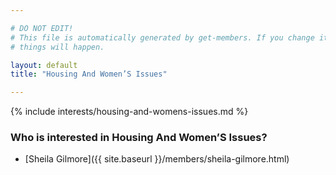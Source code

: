 ```yaml
---

# DO NOT EDIT!
# This file is automatically generated by get-members. If you change it, bad
# things will happen.

layout: default
title: "Housing And Women’S Issues"

---
```


{% include interests/housing-and-womens-issues.md %}

### Who is interested in Housing And Women’S Issues?


* [Sheila Gilmore]({{ site.baseurl }}/members/sheila-gilmore.html)
